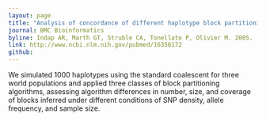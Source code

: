 ```yaml
---
layout: page
title: "Analysis of concordance of different haplotype block partitioning algorithms"
journal: BMC Bioinformatics
byline: Indap AR, Marth GT, Struble CA, Tonellato P, Olivier M. 2005.
link: http://www.ncbi.nlm.nih.gov/pubmed/16356172
github: 
---
```


We simulated 1000 haplotypes using the standard coalescent for three world populations and applied three classes of block partitioning algorithms, assessing algorithm differences in number, size, and coverage of blocks inferred under different conditions of SNP density, allele frequency, and sample size.